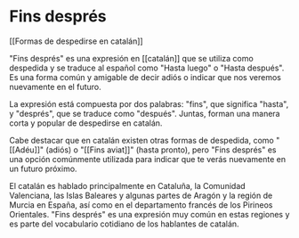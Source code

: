 # Fins després

[[Formas de despedirse en catalán]]

"Fins després" es una expresión en [[catalán]] que se utiliza como despedida y se traduce al español como "Hasta luego" o "Hasta después". Es una forma común y amigable de decir adiós o indicar que nos veremos nuevamente en el futuro.

La expresión está compuesta por dos palabras: "fins", que significa "hasta", y "després", que se traduce como "después". Juntas, forman una manera corta y popular de despedirse en catalán.

Cabe destacar que en catalán existen otras formas de despedida, como "[[Adéu]]" (adiós) o "[[Fins aviat]]" (hasta pronto), pero "Fins després" es una opción comúnmente utilizada para indicar que te verás nuevamente en un futuro próximo.

El catalán es hablado principalmente en Cataluña, la Comunidad Valenciana, las Islas Baleares y algunas partes de Aragón y la región de Murcia en España, así como en el departamento francés de los Pirineos Orientales. "Fins després" es una expresión muy común en estas regiones y es parte del vocabulario cotidiano de los hablantes de catalán.
